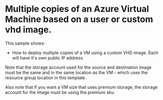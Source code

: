 # Multiple copies of an Azure Virtual Machine based on a user or custom vhd image.

This sample shows:
- How to deploy multiple copies of a VM using a custom VHD image.  Each will have it's own public IP address.  

Note that the storage account used for the source and destination image must be the same and in the same location as the VM - which uses the resource group location in this template.

Also note that if you want a VM size that uses premium storage, the storage account for the image must be using the premium sku.

    

